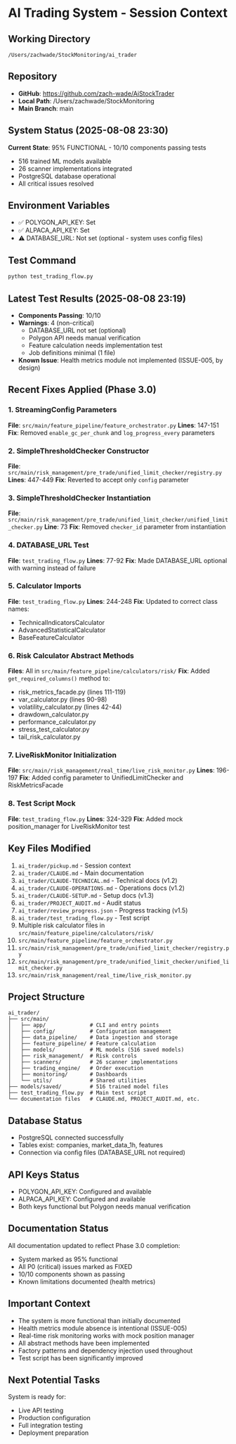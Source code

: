 # AI Trading System - Session Context

## Working Directory
`/Users/zachwade/StockMonitoring/ai_trader`

## Repository
- **GitHub**: https://github.com/zach-wade/AiStockTrader
- **Local Path**: /Users/zachwade/StockMonitoring
- **Main Branch**: main

## System Status (2025-08-08 23:30)
**Current State**: 95% FUNCTIONAL - 10/10 components passing tests
- 516 trained ML models available
- 26 scanner implementations integrated
- PostgreSQL database operational
- All critical issues resolved

## Environment Variables
- ✅ POLYGON_API_KEY: Set
- ✅ ALPACA_API_KEY: Set
- ⚠️ DATABASE_URL: Not set (optional - system uses config files)

## Test Command
```bash
python test_trading_flow.py
```

## Latest Test Results (2025-08-08 23:19)
- **Components Passing**: 10/10
- **Warnings**: 4 (non-critical)
  - DATABASE_URL not set (optional)
  - Polygon API needs manual verification
  - Feature calculation needs implementation test
  - Job definitions minimal (1 file)
- **Known Issue**: Health metrics module not implemented (ISSUE-005, by design)

## Recent Fixes Applied (Phase 3.0)

### 1. StreamingConfig Parameters
**File**: `src/main/feature_pipeline/feature_orchestrator.py`
**Lines**: 147-151
**Fix**: Removed `enable_gc_per_chunk` and `log_progress_every` parameters

### 2. SimpleThresholdChecker Constructor
**File**: `src/main/risk_management/pre_trade/unified_limit_checker/registry.py`
**Lines**: 447-449
**Fix**: Reverted to accept only `config` parameter

### 3. SimpleThresholdChecker Instantiation
**File**: `src/main/risk_management/pre_trade/unified_limit_checker/unified_limit_checker.py`
**Line**: 73
**Fix**: Removed `checker_id` parameter from instantiation

### 4. DATABASE_URL Test
**File**: `test_trading_flow.py`
**Lines**: 77-92
**Fix**: Made DATABASE_URL optional with warning instead of failure

### 5. Calculator Imports
**File**: `test_trading_flow.py`
**Lines**: 244-248
**Fix**: Updated to correct class names:
- TechnicalIndicatorsCalculator
- AdvancedStatisticalCalculator
- BaseFeatureCalculator

### 6. Risk Calculator Abstract Methods
**Files**: All in `src/main/feature_pipeline/calculators/risk/`
**Fix**: Added `get_required_columns()` method to:
- risk_metrics_facade.py (lines 111-119)
- var_calculator.py (lines 90-98)
- volatility_calculator.py (lines 42-44)
- drawdown_calculator.py
- performance_calculator.py
- stress_test_calculator.py
- tail_risk_calculator.py

### 7. LiveRiskMonitor Initialization
**File**: `src/main/risk_management/real_time/live_risk_monitor.py`
**Lines**: 196-197
**Fix**: Added config parameter to UnifiedLimitChecker and RiskMetricsFacade

### 8. Test Script Mock
**File**: `test_trading_flow.py`
**Lines**: 324-329
**Fix**: Added mock position_manager for LiveRiskMonitor test

## Key Files Modified
1. `ai_trader/pickup.md` - Session context
2. `ai_trader/CLAUDE.md` - Main documentation
3. `ai_trader/CLAUDE-TECHNICAL.md` - Technical docs (v1.2)
4. `ai_trader/CLAUDE-OPERATIONS.md` - Operations docs (v1.2)
5. `ai_trader/CLAUDE-SETUP.md` - Setup docs (v1.3)
6. `ai_trader/PROJECT_AUDIT.md` - Audit status
7. `ai_trader/review_progress.json` - Progress tracking (v1.5)
8. `ai_trader/test_trading_flow.py` - Test script
9. Multiple risk calculator files in `src/main/feature_pipeline/calculators/risk/`
10. `src/main/feature_pipeline/feature_orchestrator.py`
11. `src/main/risk_management/pre_trade/unified_limit_checker/registry.py`
12. `src/main/risk_management/pre_trade/unified_limit_checker/unified_limit_checker.py`
13. `src/main/risk_management/real_time/live_risk_monitor.py`

## Project Structure
```
ai_trader/
├── src/main/
│   ├── app/              # CLI and entry points
│   ├── config/           # Configuration management
│   ├── data_pipeline/    # Data ingestion and storage
│   ├── feature_pipeline/ # Feature calculation
│   ├── models/           # ML models (516 saved models)
│   ├── risk_management/  # Risk controls
│   ├── scanners/         # 26 scanner implementations
│   ├── trading_engine/   # Order execution
│   ├── monitoring/       # Dashboards
│   └── utils/            # Shared utilities
├── models/saved/         # 516 trained model files
├── test_trading_flow.py  # Main test script
└── documentation files   # CLAUDE.md, PROJECT_AUDIT.md, etc.
```

## Database Status
- PostgreSQL connected successfully
- Tables exist: companies, market_data_1h, features
- Connection via config files (DATABASE_URL not required)

## API Keys Status
- POLYGON_API_KEY: Configured and available
- ALPACA_API_KEY: Configured and available
- Both keys functional but Polygon needs manual verification

## Documentation Status
All documentation updated to reflect Phase 3.0 completion:
- System marked as 95% functional
- All P0 (critical) issues marked as FIXED
- 10/10 components shown as passing
- Known limitations documented (health metrics)

## Important Context
- The system is more functional than initially documented
- Health metrics module absence is intentional (ISSUE-005)
- Real-time risk monitoring works with mock position manager
- All abstract methods have been implemented
- Factory patterns and dependency injection used throughout
- Test script has been significantly improved

## Next Potential Tasks
System is ready for:
- Live API testing
- Production configuration
- Full integration testing
- Deployment preparation